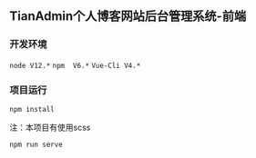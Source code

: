 ## TianAdmin个人博客网站后台管理系统-前端


### 开发环境
``node V12.*``
``npm  V6.*``
``Vue-Cli V4.*``

### 项目运行

``npm install``

注：本项目有使用scss

``npm run serve``

